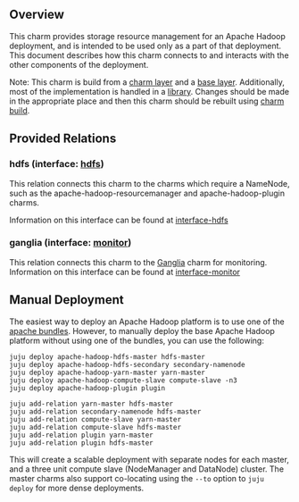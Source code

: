 ## Overview

This charm provides storage resource management for an Apache Hadoop
deployment, and is intended to be used only as a part of that deployment.
This document describes how this charm connects to and interacts with the
other components of the deployment.

Note: This charm is build from a [charm layer][] and a [base layer][].
Additionally, most of the implementation is handled in a [library][].
Changes should be made in the appropriate place and then this charm
should be rebuilt using [charm build][].

[charm layer]: https://github.com/juju-solutions/apache-hadoop-namenode
[base layer]: https://github.com/juju-solutions/layer-hadoop-base
[library]: https://github.com/juju-solutions/jujubigdata
[charm build]: https://jujucharms.com/docs/stable/authors-charm-building


## Provided Relations

### hdfs (interface: [hdfs][])

This relation connects this charm to the charms which require a NameNode,
such as the apache-hadoop-resourcemanager and apache-hadoop-plugin charms.

Information on this interface can be found at [interface-hdfs][hdfs]


### ganglia (interface: [monitor][])

This relation connects this charm to the [Ganglia][] charm for monitoring. 
Information on this interface can be found at [interface-monitor][monitor]

[hdfs]: https://github.com/juju-solutions/interface-hdfs
[monitor]: https://github.com/juju-solutions/interface-monitor
[Ganglia]: https://jujucharms.com/ganglia/


## Manual Deployment

The easiest way to deploy an Apache Hadoop platform is to use one of
the [apache bundles](https://jujucharms.com/u/bigdata-charmers/#bundles).
However, to manually deploy the base Apache Hadoop platform without using one
of the bundles, you can use the following:

    juju deploy apache-hadoop-hdfs-master hdfs-master
    juju deploy apache-hadoop-hdfs-secondary secondary-namenode
    juju deploy apache-hadoop-yarn-master yarn-master
    juju deploy apache-hadoop-compute-slave compute-slave -n3
    juju deploy apache-hadoop-plugin plugin

    juju add-relation yarn-master hdfs-master
    juju add-relation secondary-namenode hdfs-master
    juju add-relation compute-slave yarn-master
    juju add-relation compute-slave hdfs-master
    juju add-relation plugin yarn-master
    juju add-relation plugin hdfs-master

This will create a scalable deployment with separate nodes for each master,
and a three unit compute slave (NodeManager and DataNode) cluster.  The master
charms also support co-locating using the `--to` option to `juju deploy` for
more dense deployments.
